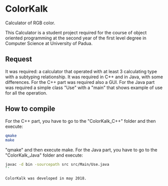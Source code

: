 # ColorKalk
Calculator of RGB color.

This Calculator is a student project required for the course of object oriented programming at the second year of the first level degree in Computer Science at University of Padua.

 ## Request

It was required: a calculator that operated with at least 3 calculating type with a subtyping relationship. It was required in C++ and in Java, with some differences.
For the C++ part was required also a GUI.
For the Java part was required a simple class "Use" with a "main" that shows example of use for all the operation.

## How to compile

For the C++ part, you have to go to the "ColorKalk_C++" folder and then execute:
```bash
qmake
make
```
 "qmake" and then execute make.
For the Java part, you have to go to the "ColorKalk_Java" folder and execute:
```bash
javac -d bin -sourcepath src src/Main/Use.java
``

ColorKalk was developed in may 2018.
